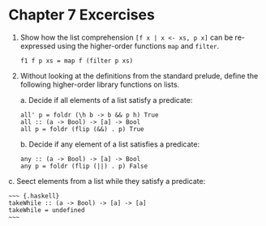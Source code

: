 Chapter 7 Excercises
===================

1. Show how the list comprehension `[f x | x <- xs, p x]` can be re-expressed using the higher-order functions `map` and `filter`.

    ~~~ {.haskell}
    f1 f p xs = map f (filter p xs)
    ~~~ 
2. Without looking at the definitions from the standard prelude, define the following higher-order library functions on lists.

    a. Decide if all elements of a list satisfy a predicate:
    
    ~~~ {.haskell}
    all' p = foldr (\h b -> b && p h) True
    all :: (a -> Bool) -> [a] -> Bool
    all p = foldr (flip (&&) . p) True 
    ~~~
    b. Decide if any element of a list satisfies a predicate:
    
    ~~~ {.haskell}
    any :: (a -> Bool) -> [a] -> Bool
    any p = foldr (flip (||) . p) False
    ~~~
c. Seect elements from a list while they satisfy a predicate:

    ~~~ {.haskell}
    takeWhile :: (a -> Bool) -> [a] -> [a]
    takeWhile = undefined
    ~~~


